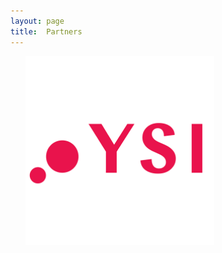```yaml
---
layout: page
title:  Partners
---
```


&nbsp; &nbsp; &nbsp;
<img href="https://www.fundacionsicomoro.org/" src="/assets/image24/ysi.png" width="60%"/>
